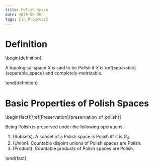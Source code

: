 ```yaml
---
title: Polish Space
date: 2025-06-20
tags: [In_Progress]
---
```


# Definition

\begin{definition}

A topological space $X$ is said to be _Polish_ if $X$ is \ref[separable]{separable_space} and completely-metrizable.

\end{definition}

# Basic Properties of Polish Spaces

\begin{fact}[\ref[Preservation]{preservation_of_polish}]

Being Polish is preserved under the following operations.
1. (Subsets). A subset of a Polish space is Polish iff it is $G_\delta$.
2. (Union). Countable disjoint unions of Polish spaces are Polish.
3. (Product). Countable products of Polish spaces are Polish.

\end{fact}
